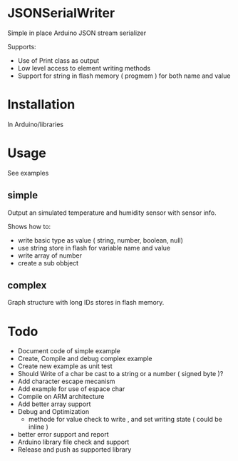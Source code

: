 # JSONSerialWriter
Simple in place Arduino JSON stream serializer 

Supports:
* Use of Print class as output 
* Low level access to element writing methods
* Support for string in flash memory ( progmem ) for both name and value

# Installation

In Arduino/libraries

# Usage

See examples

## simple

Output an simulated temperature and humidity sensor with sensor info. 

Shows how to:
* write basic type as value ( string, number, boolean, null)
* use string store in flash for variable name and value
* write array of number
* create a sub obbject

## complex

Graph structure with long IDs stores in flash memory.

# Todo

* Document code of simple example
* Create, Compile and debug complex example
* Create new example as unit test
* Should Write of a char be cast to a string or a number ( signed byte )?
* Add character escape mecanism
* Add example for use of espace char
* Compile on ARM architecture
* Add better array support
* Debug and Optimization
    * methode for value check to write , and set writing state ( could be inline )
* better error support and report
* Arduino library file check and support
* Release and push as supported library
